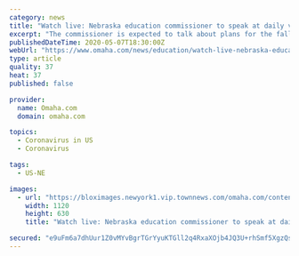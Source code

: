```yaml
---
category: news
title: "Watch live: Nebraska education commissioner to speak at daily virus briefing"
excerpt: "The commissioner is expected to talk about plans for the fall semester. Ricketts ordered all K-12 school buildings to be closed to students through the end of the current school year. The briefing comes as Nebraska recorded yet more jobless claims tied to the ongoing coronavirus outbreak."
publishedDateTime: 2020-05-07T18:30:00Z
webUrl: "https://www.omaha.com/news/education/watch-live-nebraska-education-commissioner-to-speak-at-daily-virus-briefing/article_92b9c056-a8fc-5f8b-84eb-15404939b6ba.html"
type: article
quality: 37
heat: 37
published: false

provider:
  name: Omaha.com
  domain: omaha.com

topics:
  - Coronavirus in US
  - Coronavirus

tags:
  - US-NE

images:
  - url: "https://bloximages.newyork1.vip.townnews.com/omaha.com/content/tncms/assets/v3/editorial/9/2b/92b9c056-a8fc-5f8b-84eb-15404939b6ba/5eb4548e2dffc.preview.jpg?crop=1763%2C992%2C0%2C91&resize=1120%2C630&order=crop%2Cresize"
    width: 1120
    height: 630
    title: "Watch live: Nebraska education commissioner to speak at daily virus briefing"

secured: "e9uFm6a7dhUur1Z0vMYvBgrTGrYyuKTGll2q4RxaXOjb4JQ3U+rhSmf5XgzQsVfqXLtHPC28m4Bn13EtPU8z3qR3FWdHwPREp1t6WcTU+eTlTAtMB/WAt26wtx1VamO57nLFrbK+/5u3Ukn49n2zVrPBJipqhzNc7wL0PyyTxsbDrHt0JnEFZ/MW0YA9RdakMskt0pITZZsFW+b2MB1XugPtffDJf4UCnCoJjSuy0Y31W/GEmdAoszaH9Rr9hIO2trt9jrAWxFF+V/mujdLdPTlI1sItV2g01A70Z9+8MxAW0w59arkrmftq+DbvZlBBKg9FOTaI/UUK/SBboYdROVvvY5598QpFomoHMmf08jSlPBZqvf1Vf/LozZ0dDqBl8X+RBGhi/pe9Y7J7dDuvLOjeHVr4v0RGolBmIIuxQp9sBM1CX5xeyXqhhPf/CuEGn9aSVTfV1oB9O7X1alV9Esthaqwpe8aDSbALtNfwXI4=;UUP9FlKfhJ249hWX++WG6A=="
---
```


